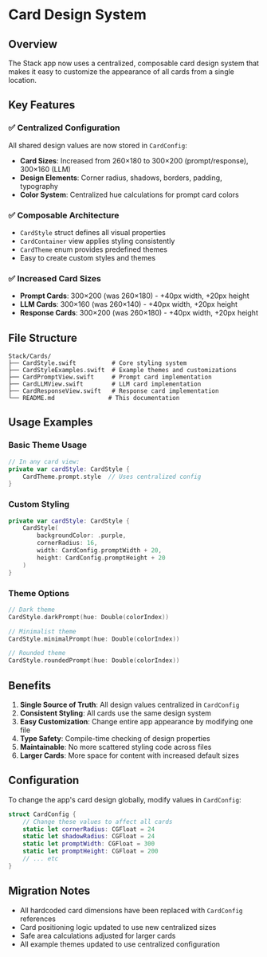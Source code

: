 # Card Design System

## Overview

The Stack app now uses a centralized, composable card design system that makes it easy to customize the appearance of all cards from a single location.

## Key Features

### ✅ Centralized Configuration
All shared design values are now stored in `CardConfig`:
- **Card Sizes**: Increased from 260×180 to 300×200 (prompt/response), 300×160 (LLM)
- **Design Elements**: Corner radius, shadows, borders, padding, typography
- **Color System**: Centralized hue calculations for prompt card colors

### ✅ Composable Architecture
- `CardStyle` struct defines all visual properties
- `CardContainer` view applies styling consistently
- `CardTheme` enum provides predefined themes
- Easy to create custom styles and themes

### ✅ Increased Card Sizes
- **Prompt Cards**: 300×200 (was 260×180) - +40px width, +20px height
- **LLM Cards**: 300×160 (was 260×140) - +40px width, +20px height  
- **Response Cards**: 300×200 (was 260×180) - +40px width, +20px height

## File Structure

```
Stack/Cards/
├── CardStyle.swift          # Core styling system
├── CardStyleExamples.swift  # Example themes and customizations
├── CardPromptView.swift     # Prompt card implementation
├── CardLLMView.swift        # LLM card implementation
├── CardResponseView.swift   # Response card implementation
└── README.md               # This documentation
```

## Usage Examples

### Basic Theme Usage
```swift
// In any card view:
private var cardStyle: CardStyle {
    CardTheme.prompt.style  // Uses centralized config
}
```

### Custom Styling
```swift
private var cardStyle: CardStyle {
    CardStyle(
        backgroundColor: .purple,
        cornerRadius: 16,
        width: CardConfig.promptWidth + 20,
        height: CardConfig.promptHeight + 20
    )
}
```

### Theme Options
```swift
// Dark theme
CardStyle.darkPrompt(hue: Double(colorIndex))

// Minimalist theme  
CardStyle.minimalPrompt(hue: Double(colorIndex))

// Rounded theme
CardStyle.roundedPrompt(hue: Double(colorIndex))
```

## Benefits

1. **Single Source of Truth**: All design values centralized in `CardConfig`
2. **Consistent Styling**: All cards use the same design system
3. **Easy Customization**: Change entire app appearance by modifying one file
4. **Type Safety**: Compile-time checking of design properties
5. **Maintainable**: No more scattered styling code across files
6. **Larger Cards**: More space for content with increased default sizes

## Configuration

To change the app's card design globally, modify values in `CardConfig`:

```swift
struct CardConfig {
    // Change these values to affect all cards
    static let cornerRadius: CGFloat = 24
    static let shadowRadius: CGFloat = 24
    static let promptWidth: CGFloat = 300
    static let promptHeight: CGFloat = 200
    // ... etc
}
```

## Migration Notes

- All hardcoded card dimensions have been replaced with `CardConfig` references
- Card positioning logic updated to use new centralized sizes
- Safe area calculations adjusted for larger cards
- All example themes updated to use centralized configuration